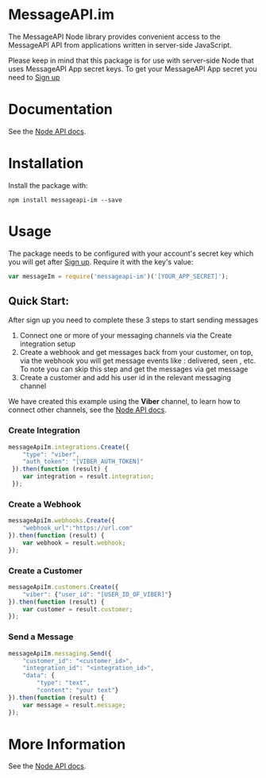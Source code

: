 # MessageAPI.im

The MessageAPI Node library provides convenient access to the MessageAPI API from applications written in server-side JavaScript.

Please keep in mind that this package is for use with server-side Node that uses MessageAPI App secret keys. To get your MessageAPI App secret you need to [Sign up](http://messageapi.im/signup/?utm_source=npm&utm_medium=link)

# Documentation

See the [Node API docs](http://docs.messageapi.im/?javascript#quick-start).

# Installation

Install the package with:

`npm install messageapi-im --save`

# Usage

The package needs to be configured with your account's secret key which you will get after [Sign up](http://messageapi.im/signup/?utm_source=npm&utm_medium=link). Require it with the key's value:


```javascript
var messageIm = require('messageapi-im')('[YOUR_APP_SECRET]');
```

## Quick Start:
After sign up you need to complete these 3 steps to start sending messages

1. Connect one or more of your messaging channels via the Create integration setup
2. Create a webhook and get messages back from your customer, on top, via the webhook you will get message events like : delivered, seen , etc. To note you can skip this step and get the messages via get message
3. Create a customer and add his user id in the relevant messaging channel

We have created this example using the **Viber** channel, to learn how to connect other channels, see the [Node API docs](http://docs.messageapi.im/?javascript#create-integration).  
 
### Create Integration

```javascript
messageApiIm.integrations.Create({
    "type": "viber",
    "auth_token": "[VIBER_AUTH_TOKEN]"
 }).then(function (result) {
    var integration = result.integration;
 });
```

### Create a Webhook

```javascript
messageApiIm.webhooks.Create({
    "webhook_url":"https://url.com"
}).then(function (result) {
    var webhook = result.webhook;
});
```

### Create a Customer

```javascript
messageApiIm.customers.Create({
    "viber": {"user_id": "[USER_ID_OF_VIBER]"}
}).then(function (result) {
    var customer = result.customer;
});
```


### Send a Message

```javascript
messageApiIm.messaging.Send({
    "customer_id": "<customer_id>",
    "integration_id": "<integration_id>",
    "data": {
        "type": "text",
        "content": "your text"}
}).then(function (result) {
    var message = result.message;
});
```

# More Information

See the [Node API docs](http://docs.messageapi.im/?javascript).
